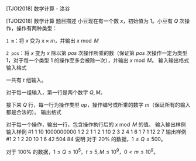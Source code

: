 



[TJOI2018] 数学计算 - 洛谷














[TJOI2018] 数学计算
题目描述
小豆现在有一个数 $x$，初始值为 $1$。小豆有 $Q$ 次操作，操作有两种类型：

`1 m`：将 $x$ 变为 $x \times m$，并输出 $x \bmod M$

`2 pos`：将 $x$ 变为 $x$ 除以第 $pos$ 次操作所乘的数（保证第 $pos$ 次操作一定为类型 1，对于每一个类型 1 的操作至多会被除一次），并输出 $x \bmod M$。
输入输出格式
输入格式

一共有  $t$ 组输入。

对于每一组输入，第一行是两个数字 $Q,M$。

接下来 $Q$ 行，每一行为操作类型 $op$，操作编号或所乘的数字 $m$（保证所有的输入都是合法的）。
输出格式

对于每一个操作，输出一行，包含操作执行后的 $x \bmod M$ 的值。
输入输出样例
输入样例 #1
1
10 1000000000
1 2
2 1
1 2
1 10
2 3
2 4
1 6
1 7
1 12
2 7
输出样例 #1
2
1
2
20
10
1
6
42
504
84
说明
对于 $20\%$ 的数据，$1 \le Q \le 500$。

对于 $100\%$ 的数据，$1 \le Q \le 10^5$，$t \le 5, M \le 10^9$，$0 < m \leq 10^9$。






